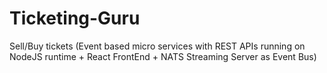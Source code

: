 # Ticketing-Guru
Sell/Buy tickets (Event based micro services with REST APIs running on NodeJS runtime + React FrontEnd + NATS Streaming Server as Event Bus)

